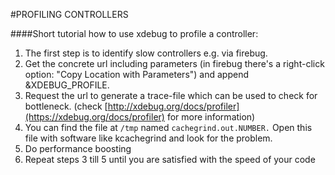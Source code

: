 #PROFILING CONTROLLERS

####Short tutorial how to use xdebug to profile a controller:

1. The first step is to identify slow controllers e.g. via firebug.
2. Get the concrete url including parameters  (in firebug there's a right-click option: "Copy Location 
    with Parameters") and append &XDEBUG_PROFILE.
3. Request the url to generate a trace-file which can be used to check for bottleneck. 
    (check [http://xdebug.org/docs/profiler](https://xdebug.org/docs/profiler) for more information)
4. You can find the file at `/tmp` named `cachegrind.out.NUMBER.` Open this file with software like kcachegrind and look for the problem.
5. Do performance boosting
6. Repeat steps 3 till 5 until you are satisfied with the speed of your code